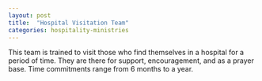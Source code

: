 ```yaml
---
layout: post
title:  "Hospital Visitation Team"
categories: hospitality-ministries
---
```


This team is trained to visit those who find themselves in a hospital for a period of time.  They are there for support, encouragement, and as a prayer base.  Time commitments range from 6 months to a year.